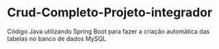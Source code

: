 # Crud-Completo-Projeto-integrador

Código Java utilizando Spring Boot para fazer a criação automática das tabelas no banco de dados MySQL
